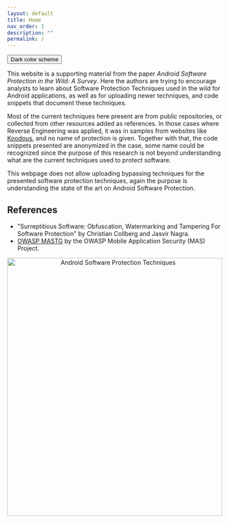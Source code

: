 ```yaml
---
layout: default
title: Home
nav_order: 1
description: ""
permalink: /
---
```


<button class="btn js-toggle-dark-mode">Dark color scheme</button>

<script>
const toggleDarkMode = document.querySelector('.js-toggle-dark-mode');

jtd.addEvent(toggleDarkMode, 'click', function(){
  if (jtd.getTheme() === 'dark') {
    jtd.setTheme('light');
    toggleDarkMode.textContent = 'Dark color scheme';
  } else {
    jtd.setTheme('dark');
    toggleDarkMode.textContent = 'Light color scheme';
  }
});
</script>

This website is a supporting material from the paper *Android Software Protection in the Wild: A Survey*. Here the authors are trying to encourage analysts to learn about Software Protection Techniques used in the wild for Android applications, as well as for uploading newer techniques, and code snippets that document these techniques.

Most of the current techniques here present are from public repositories, or collected from other resources added as references. In those cases where Reverse Engineering was applied, it was in samples from websites like [Koodous](https://koodous.com/), and no name of protection is given. Together with that, the code snippets presented are anonymized in the case, some name could be recognized since the purpose of this research is not beyond understanding what are the current techniques used to protect software.

This webpage does not allow uploading bypassing techniques for the presented software protection techniques, again the purpose is understanding the state of the art on Android Software Protection.

## References

* "Surreptitious Software: Obfuscation, Watermarking and Tampering For Software Protection" by Christian Collberg and Jasvir Nagra.
* [OWASP MASTG](https://mas.owasp.org/MASTG/) by the OWASP Mobile Application Security (MAS) Project.

<img src="Android-Software-Protection-Techniques/assets/images/logo.png" alt="Android Software Protection Techniques" width="500" height="600" style="vertical-align:bottom;text-align: center;">
